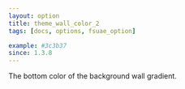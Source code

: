```yaml
---
layout: option
title: theme_wall_color_2
tags: [docs, options, fsuae_option]

example: #3c3b37
since: 1.3.8
---
```


The bottom color of the background wall gradient.
